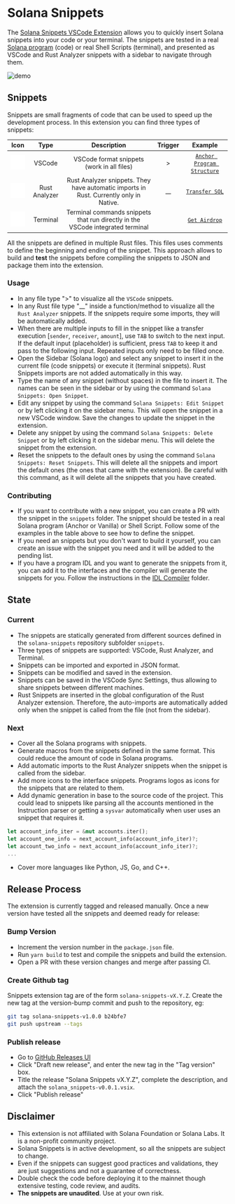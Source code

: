 # Solana Snippets

The [Solana Snippets VSCode Extension](https://marketplace.visualstudio.com/items?itemName=patriciobcs.solana-snippets) allows you to quickly insert Solana snippets into your code or your terminal. The snippets are tested in a real [Solana program](./snippets) (code) or real Shell Scripts (terminal), and presented as VSCode and Rust Analyzer snippets with a sidebar to navigate through them.

![demo](resources/demo.gif)

## Snippets

Snippets are small fragments of code that can be used to speed up the development process. In this extension you can find three types of snippets:

|                        Icon                         |     Type      |                                      Description                                       | Trigger |                                  Example                                   |
| :-------------------------------------------------: | :-----------: | :------------------------------------------------------------------------------------: | :-----: | :------------------------------------------------------------------------: |
|   <img src="resources/icons/dark/code.svg"></img>   |    VSCode     |                       VSCode format snippets (work in all files)                       |    >    | [`Anchor Program Structure`](snippets/anchor/programs/core/src/program.rs) |
|   <img src="resources/icons/dark/rust.svg"></img>   | Rust Analyzer | Rust Analyzer snippets. They have automatic imports in Rust. Currently only in Native. |  \_\_   |     [`Transfer SOL`](snippets/native/src/core/system/transfer_sol.rs)      |
| <img src="resources/icons/dark/terminal.svg"></img> |   Terminal    |     Terminal commands snippets that run directly in the VSCode integrated terminal     |         |             [`Get Airdrop`](./snippets/native/cli/airdrop.sh)              |

All the snippets are defined in multiple Rust files. This files uses comments to define the beginning and ending of the snippet. This approach allows to build and **test** the snippets before compiling the snippets to JSON and package them into the extension.

### Usage

- In any file type ">" to visualize all the `VSCode` snippets.
- In any Rust file type "\_\_" inside a function/method to visualize all the `Rust Analyzer` snippets. If the snippets require some imports, they will be automatically added.
- When there are multiple inputs to fill in the snippet like a transfer execution [`sender`, `receiver`, `amount`], use `TAB` to switch to the next input. If the default input (placeholder) is sufficient, press `TAB` to keep it and pass to the following input. Repeated inputs only need to be filled once.
- Open the Sidebar (Solana logo) and select any snippet to insert it in the current file (code snippets) or execute it (terminal snippets). Rust Snippets imports are not added automatically in this way.
- Type the name of any snippet (without spaces) in the file to insert it. The names can be seen in the sidebar or by using the command `Solana Snippets: Open Snippet`.
- Edit any snippet by using the command `Solana Snippets: Edit Snippet` or by left clicking it on the sidebar menu. This will open the snippet in a new VSCode window. Save the changes to update the snippet in the extension.
- Delete any snippet by using the command `Solana Snippets: Delete Snippet` or by left clicking it on the sidebar menu. This will delete the snippet from the extension.
- Reset the snippets to the default ones by using the command `Solana Snippets: Reset Snippets`. This will delete all the snippets and import the default ones (the ones that came with the extension). Be careful with this command, as it will delete all the snippets that you have created.

### Contributing

- If you want to contribute with a new snippet, you can create a PR with the snippet in the `snippets` folder. The snippet should be tested in a real Solana program (Anchor or Vanilla) or Shell Script. Follow some of the examples in the table above to see how to define the snippet.
- If you need an snippets but you don't want to build it yourself, you can create an issue with the snippet you need and it will be added to the pending list.
- If you have a program IDL and you want to generate the snippets from it, you can add it to the interfaces and the compiler will generate the snippets for you. Follow the instructions in the [IDL Compiler](snippets/anchor/programs/interfaces/README.md) folder.

## State

### Current

- The snippets are statically generated from different sources defined in the `solana-snippets` repository subfolder `snippets`.
- Three types of snippets are supported: VSCode, Rust Analyzer, and Terminal.
- Snippets can be imported and exported in JSON format.
- Snippets can be modified and saved in the extension.
- Snippets can be saved in the VSCode Sync Settings, thus allowing to share snippets between different machines.
- Rust Snippets are inserted in the global configuration of the Rust Analyzer extension. Therefore, the auto-imports are automatically added only when the snippet is called from the file (not from the sidebar).

### Next

- Cover all the Solana programs with snippets.
- Generate macros from the snippets defined in the same format. This could reduce the amount of code in Solana programs.
- Add automatic imports to the Rust Analyzer snippets when the snippet is called from the sidebar.
- Add more icons to the interface snippets. Programs logos as icons for the snippets that are related to them.
- Add dynamic generation in base to the source code of the project. This could lead to snippets like parsing all the accounts mentioned in the Instruction parser or getting a `sysvar` automatically when user uses an snippet that requires it.

```rust
let account_info_iter = &mut accounts.iter();
let account_one_info = next_account_info(account_info_iter)?;
let account_two_info = next_account_info(account_info_iter)?;
...
```

- Cover more languages like Python, JS, Go, and C++.

## Release Process

The extension is currently tagged and released manually. Once a new version have tested all the snippets and deemed ready for release:

### Bump Version

- Increment the version number in the `package.json` file.
- Run `yarn build` to test and compile the snippets and build the extension.
- Open a PR with these version changes and merge after passing CI.

### Create Github tag

Snippets extension tag are of the form `solana-snippets-vX.Y.Z`. Create the new tag at the version-bump commit and push to the repository, eg:

```sh
git tag solana-snippets-v1.0.0 b24bfe7
git push upstream --tags
```

### Publish release

- Go to [GitHub Releases UI](https://github.com/patriciobcs/solana-snippets/releases)
- Click "Draft new release", and enter the new tag in the "Tag version" box.
- Title the release "Solana Snippets vX.Y.Z", complete the description, and attach the `solana_snippets-v0.0.1.vsix`.
- Click "Publish release"

## Disclaimer

- This extension is not affiliated with Solana Foundation or Solana Labs. It is a non-profit community project.
- Solana Snippets is in active development, so all the snippets are subject to change.
- Even if the snippets can suggest good practices and validations, they are just suggestions and not a guarantee of correctness.
- Double check the code before deploying it to the mainnet though extensive testing, code review, and audits.
- **The snippets are unaudited**. Use at your own risk.
